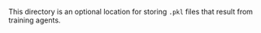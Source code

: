 This directory is an optional location for storing `.pkl` files that result from training agents.


